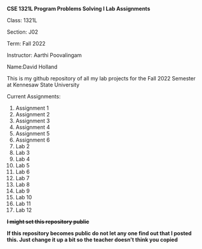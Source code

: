 **CSE 1321L Program Problems Solving I Lab Assignments**

Class: 1321L

Section: J02

Term: Fall 2022

Instructor: Aarthi Poovalingam

Name:David Holland

This is my github repository of all my lab projects 
for the Fall 2022 Semester at Kennesaw State University

Current Assignments:
1. Assignment 1
2. Assignment 2
3. Assignment 3
4. Assignment 4
5. Assignment 5
6. Assignment 6
5. Lab 2
6. Lab 3
7. Lab 4
8. Lab 5
9. Lab 6
10. Lab 7
11. Lab 8
12. Lab 9
13. Lab 10
14. Lab 11
15. Lab 12

**~~I might set this repository public~~**

**If this repository becomes public do not 
let any one find out that I posted this. 
Just change it up a bit so the teacher doesn't think you copied**

